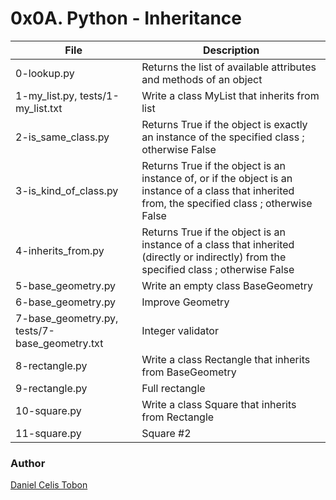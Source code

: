 # 0x0A. Python - Inheritance

| File | Description |
| ------ | ------ |
| 0-lookup.py | Returns the list of available attributes and methods of an object |
| 1-my_list.py, tests/1-my_list.txt | Write a class MyList that inherits from list |
| 2-is_same_class.py | Returns True if the object is exactly an instance of the specified class ; otherwise False |
| 3-is_kind_of_class.py | Returns True if the object is an instance of, or if the object is an instance of a class that inherited from, the specified class ; otherwise False |
| 4-inherits_from.py | Returns True if the object is an instance of a class that inherited (directly or indirectly) from the specified class ; otherwise False |
| 5-base_geometry.py | Write an empty class BaseGeometry |
| 6-base_geometry.py | Improve Geometry |
| 7-base_geometry.py, tests/7-base_geometry.txt | Integer validator |
| 8-rectangle.py | Write a class Rectangle that inherits from BaseGeometry |
| 9-rectangle.py | Full rectangle |
| 10-square.py | Write a class Square that inherits from Rectangle |
| 11-square.py | Square #2 |

### Author
[Daniel Celis Tobon](https://github.com/danicelistobon)
